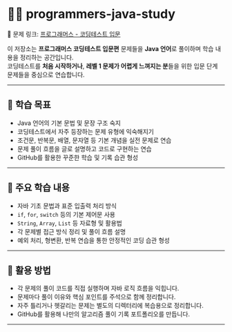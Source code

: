 # 👨‍💻 programmers-java-study

📖 문제 링크: [프로그래머스 - 코딩테스트 입문](https://school.programmers.co.kr/learn/challenges/beginner?order=recent&languages=java)

이 저장소는 **프로그래머스 코딩테스트 입문편** 문제들을 **Java 언어**로 풀이하며 학습 내용을 정리하는 공간입니다.  
코딩테스트를 **처음 시작하거나**, **레벨 1 문제가 어렵게 느껴지는 분**들을 위한 입문 단계 문제들을 중심으로 연습합니다.

---

## 🚀 학습 목표

- Java 언어의 기본 문법 및 문장 구조 숙지  
- 코딩테스트에서 자주 등장하는 문제 유형에 익숙해지기  
- 조건문, 반복문, 배열, 문자열 등 기본 개념을 실전 문제로 연습  
- 문제 풀이 흐름을 글로 설명하고 코드로 구현하는 연습  
- GitHub를 활용한 꾸준한 학습 및 기록 습관 형성

---

## 📌 주요 학습 내용

- 자바 기초 문법과 표준 입출력 처리 방식  
- `if`, `for`, `switch` 등의 기본 제어문 사용  
- `String`, `Array`, `List` 등 자료형 및 활용법  
- 각 문제별 접근 방식 정리 및 풀이 흐름 설명  
- 예외 처리, 형변환, 반복 연습을 통한 안정적인 코딩 습관 형성

---

## 🧠 활용 방법

- 각 문제의 풀이 코드를 직접 실행하며 자바 로직 흐름을 익힙니다.  
- 문제마다 풀이 이유와 핵심 포인트를 주석으로 함께 정리합니다.  
- 자주 틀리거나 헷갈리는 문제는 별도의 디렉터리에 복습용으로 정리합니다.  
- GitHub를 활용해 나만의 알고리즘 풀이 기록 포트폴리오를 만듭니다.

---
